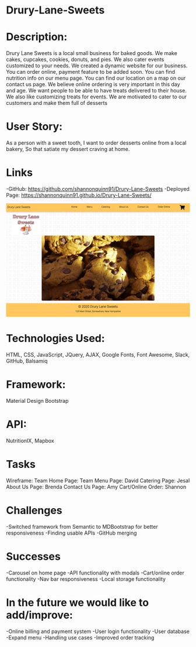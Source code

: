 # Drury-Lane-Sweets
# Description:
Drury Lane Sweets is a local small business for baked goods. We make cakes, cupcakes, cookies, donuts, and pies. We also cater events customized to your needs. We created a dynamic website for our business. You can order online, payment feature to be added soon. You can find nutrition info on our menu page. You can find our location on a map on our contact us page. We believe online ordering is very important in this day and age. We want people to be able to have treats delivered to their house. We also like customizing treats for events. We are motivated to cater to our customers and make them full of desserts

# User Story: 
As a person with a sweet tooth,
I want to order desserts online from a local bakery,
So that satiate my dessert craving at home.


# Links
-GitHub: https://github.com/shannonquinn91/Drury-Lane-Sweets
-Deployed Page: https://shannonquinn91.github.io/Drury-Lane-Sweets/ 

![homepage](assets/images/homepage.png)


# Technologies Used: 
HTML, CSS, JavaScript, JQuery, AJAX, Google Fonts, Font Awesome, Slack, GitHub, Balsamiq

# Framework: 
Material Design Bootstrap

# API:
NutritionIX, Mapbox

# Tasks
Wireframe: Team
Home Page: Team
Menu Page: David
Catering Page: Jesal
About Us Page: Brenda
Contact Us Page: Amy
Cart/Online Order: Shannon

# Challenges
-Switched framework from Semantic to MDBootstrap for better responsiveness
-Finding usable APIs
-GitHub merging

# Successes
-Carousel on home page 
-API functionality with modals
-Cart/online order functionality
-Nav bar responsiveness
-Local storage functionality

# In the future we would like to add/improve:
-Online billing and payment system
-User login functionality
-User database
-Expand menu
-Handling use cases
-Improved order tracking


